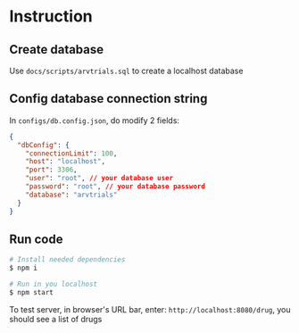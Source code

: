 # Instruction

## Create database
Use `docs/scripts/arvtrials.sql` to create a localhost database

## Config database connection string
In `configs/db.config.json`, do modify 2 fields:
```json
{
  "dbConfig": {
    "connectionLimit": 100,
    "host": "localhost",
    "port": 3306,
    "user": "root", // your database user
    "password": "root", // your database password
    "database": "arvtrials"
  }
}
```


## Run code
```bash
# Install needed dependencies
$ npm i

# Run in you localhost
$ npm start
```
To test server, in browser's URL bar, enter: `http://localhost:8080/drug`, you should see a list of drugs